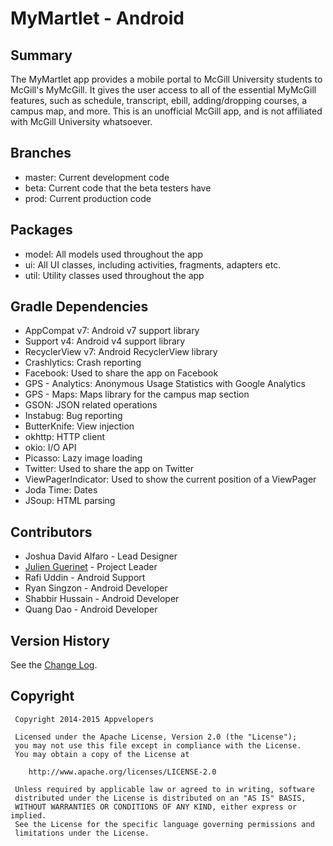 # MyMartlet - Android

## Summary
The MyMartlet app provides a mobile portal to McGill University students to McGill's MyMcGill. It gives the user access to all of the essential MyMcGill features, such as schedule, transcript, ebill, adding/dropping courses, a campus map, and more. 
This is an unofficial McGill app, and is not affiliated with McGill University whatsoever.  

## Branches
* master: Current development code
* beta: Current code that the beta testers have
* prod: Current production code

## Packages
* model: All models used throughout the app
* ui: All UI classes, including activities, fragments, adapters etc.
* util: Utility classes used throughout the app

## Gradle Dependencies
* AppCompat v7:         Android v7 support library
* Support v4:           Android v4 support library
* RecyclerView v7:      Android RecyclerView library
* Crashlytics:          Crash reporting
* Facebook:             Used to share the app on Facebook
* GPS - Analytics:      Anonymous Usage Statistics with Google Analytics
* GPS - Maps:           Maps library for the campus map section
* GSON:                 JSON related operations
* Instabug:             Bug reporting
* ButterKnife:          View injection
* okhttp:               HTTP client
* okio:                 I/O API
* Picasso:              Lazy image loading
* Twitter:              Used to share the app on Twitter
* ViewPagerIndicator:   Used to show the current position of a ViewPager
* Joda Time:            Dates
* JSoup:                HTML parsing

## Contributors
* Joshua David Alfaro - Lead Designer
* [Julien Guerinet](https://github.com/jguerinet) - Project Leader
* Rafi Uddin - Android Support
* Ryan Singzon - Android Developer
* Shabbir Hussain - Android Developer
* Quang Dao - Android Developer

## Version History
See the [Change Log](CHANGELOG.md).

## Copyright
	 Copyright 2014-2015 Appvelopers

	 Licensed under the Apache License, Version 2.0 (the "License");
	 you may not use this file except in compliance with the License.
	 You may obtain a copy of the License at

	    http://www.apache.org/licenses/LICENSE-2.0

	 Unless required by applicable law or agreed to in writing, software
	 distributed under the License is distributed on an "AS IS" BASIS,
	 WITHOUT WARRANTIES OR CONDITIONS OF ANY KIND, either express or implied.
	 See the License for the specific language governing permissions and
	 limitations under the License.